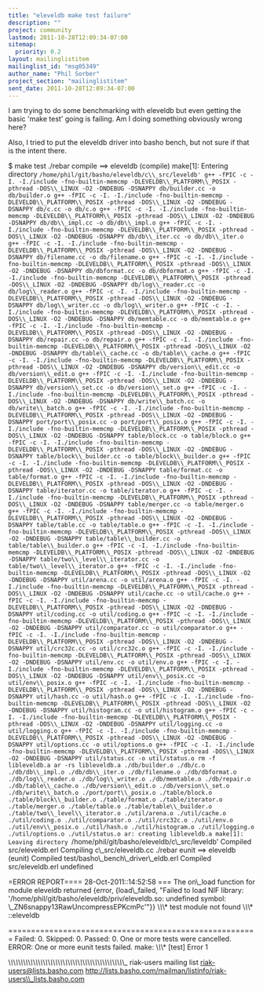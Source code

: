```yaml
---
title: "eleveldb make test failure"
description: ""
project: community
lastmod: 2011-10-28T12:09:34-07:00
sitemap:
  priority: 0.2
layout: mailinglistitem
mailinglist_id: "msg05349"
author_name: "Phil Sorber"
project_section: "mailinglistitem"
sent_date: 2011-10-28T12:09:34-07:00
---
```



I am trying to do some benchmarking with eleveldb but even getting the
basic 'make test' going is failing. Am I doing something obviously
wrong here?

Also, I tried to put the eleveldb driver into basho bench, but not
sure if that is the intent there.

$ make test
./rebar compile
==&gt; eleveldb (compile)
make[1]: Entering directory `/home/phil/git/basho/eleveldb/c\\_src/leveldb'
g++ -fPIC -c -I. -I./include -fno-builtin-memcmp
-DLEVELDB\\_PLATFORM\\_POSIX -pthread -DOS\\_LINUX -O2 -DNDEBUG
-DSNAPPY db/builder.cc -o db/builder.o
g++ -fPIC -c -I. -I./include -fno-builtin-memcmp
-DLEVELDB\\_PLATFORM\\_POSIX -pthread -DOS\\_LINUX -O2 -DNDEBUG
-DSNAPPY db/c.cc -o db/c.o
g++ -fPIC -c -I. -I./include -fno-builtin-memcmp
-DLEVELDB\\_PLATFORM\\_POSIX -pthread -DOS\\_LINUX -O2 -DNDEBUG
-DSNAPPY db/db\\_impl.cc -o db/db\\_impl.o
g++ -fPIC -c -I. -I./include -fno-builtin-memcmp
-DLEVELDB\\_PLATFORM\\_POSIX -pthread -DOS\\_LINUX -O2 -DNDEBUG
-DSNAPPY db/db\\_iter.cc -o db/db\\_iter.o
g++ -fPIC -c -I. -I./include -fno-builtin-memcmp
-DLEVELDB\\_PLATFORM\\_POSIX -pthread -DOS\\_LINUX -O2 -DNDEBUG
-DSNAPPY db/filename.cc -o db/filename.o
g++ -fPIC -c -I. -I./include -fno-builtin-memcmp
-DLEVELDB\\_PLATFORM\\_POSIX -pthread -DOS\\_LINUX -O2 -DNDEBUG
-DSNAPPY db/dbformat.cc -o db/dbformat.o
g++ -fPIC -c -I. -I./include -fno-builtin-memcmp
-DLEVELDB\\_PLATFORM\\_POSIX -pthread -DOS\\_LINUX -O2 -DNDEBUG
-DSNAPPY db/log\\_reader.cc -o db/log\\_reader.o
g++ -fPIC -c -I. -I./include -fno-builtin-memcmp
-DLEVELDB\\_PLATFORM\\_POSIX -pthread -DOS\\_LINUX -O2 -DNDEBUG
-DSNAPPY db/log\\_writer.cc -o db/log\\_writer.o
g++ -fPIC -c -I. -I./include -fno-builtin-memcmp
-DLEVELDB\\_PLATFORM\\_POSIX -pthread -DOS\\_LINUX -O2 -DNDEBUG
-DSNAPPY db/memtable.cc -o db/memtable.o
g++ -fPIC -c -I. -I./include -fno-builtin-memcmp
-DLEVELDB\\_PLATFORM\\_POSIX -pthread -DOS\\_LINUX -O2 -DNDEBUG
-DSNAPPY db/repair.cc -o db/repair.o
g++ -fPIC -c -I. -I./include -fno-builtin-memcmp
-DLEVELDB\\_PLATFORM\\_POSIX -pthread -DOS\\_LINUX -O2 -DNDEBUG
-DSNAPPY db/table\\_cache.cc -o db/table\\_cache.o
g++ -fPIC -c -I. -I./include -fno-builtin-memcmp
-DLEVELDB\\_PLATFORM\\_POSIX -pthread -DOS\\_LINUX -O2 -DNDEBUG
-DSNAPPY db/version\\_edit.cc -o db/version\\_edit.o
g++ -fPIC -c -I. -I./include -fno-builtin-memcmp
-DLEVELDB\\_PLATFORM\\_POSIX -pthread -DOS\\_LINUX -O2 -DNDEBUG
-DSNAPPY db/version\\_set.cc -o db/version\\_set.o
g++ -fPIC -c -I. -I./include -fno-builtin-memcmp
-DLEVELDB\\_PLATFORM\\_POSIX -pthread -DOS\\_LINUX -O2 -DNDEBUG
-DSNAPPY db/write\\_batch.cc -o db/write\\_batch.o
g++ -fPIC -c -I. -I./include -fno-builtin-memcmp
-DLEVELDB\\_PLATFORM\\_POSIX -pthread -DOS\\_LINUX -O2 -DNDEBUG
-DSNAPPY port/port\\_posix.cc -o port/port\\_posix.o
g++ -fPIC -c -I. -I./include -fno-builtin-memcmp
-DLEVELDB\\_PLATFORM\\_POSIX -pthread -DOS\\_LINUX -O2 -DNDEBUG
-DSNAPPY table/block.cc -o table/block.o
g++ -fPIC -c -I. -I./include -fno-builtin-memcmp
-DLEVELDB\\_PLATFORM\\_POSIX -pthread -DOS\\_LINUX -O2 -DNDEBUG
-DSNAPPY table/block\\_builder.cc -o table/block\\_builder.o
g++ -fPIC -c -I. -I./include -fno-builtin-memcmp
-DLEVELDB\\_PLATFORM\\_POSIX -pthread -DOS\\_LINUX -O2 -DNDEBUG
-DSNAPPY table/format.cc -o table/format.o
g++ -fPIC -c -I. -I./include -fno-builtin-memcmp
-DLEVELDB\\_PLATFORM\\_POSIX -pthread -DOS\\_LINUX -O2 -DNDEBUG
-DSNAPPY table/iterator.cc -o table/iterator.o
g++ -fPIC -c -I. -I./include -fno-builtin-memcmp
-DLEVELDB\\_PLATFORM\\_POSIX -pthread -DOS\\_LINUX -O2 -DNDEBUG
-DSNAPPY table/merger.cc -o table/merger.o
g++ -fPIC -c -I. -I./include -fno-builtin-memcmp
-DLEVELDB\\_PLATFORM\\_POSIX -pthread -DOS\\_LINUX -O2 -DNDEBUG
-DSNAPPY table/table.cc -o table/table.o
g++ -fPIC -c -I. -I./include -fno-builtin-memcmp
-DLEVELDB\\_PLATFORM\\_POSIX -pthread -DOS\\_LINUX -O2 -DNDEBUG
-DSNAPPY table/table\\_builder.cc -o table/table\\_builder.o
g++ -fPIC -c -I. -I./include -fno-builtin-memcmp
-DLEVELDB\\_PLATFORM\\_POSIX -pthread -DOS\\_LINUX -O2 -DNDEBUG
-DSNAPPY table/two\\_level\\_iterator.cc -o table/two\\_level\\_iterator.o
g++ -fPIC -c -I. -I./include -fno-builtin-memcmp
-DLEVELDB\\_PLATFORM\\_POSIX -pthread -DOS\\_LINUX -O2 -DNDEBUG
-DSNAPPY util/arena.cc -o util/arena.o
g++ -fPIC -c -I. -I./include -fno-builtin-memcmp
-DLEVELDB\\_PLATFORM\\_POSIX -pthread -DOS\\_LINUX -O2 -DNDEBUG
-DSNAPPY util/cache.cc -o util/cache.o
g++ -fPIC -c -I. -I./include -fno-builtin-memcmp
-DLEVELDB\\_PLATFORM\\_POSIX -pthread -DOS\\_LINUX -O2 -DNDEBUG
-DSNAPPY util/coding.cc -o util/coding.o
g++ -fPIC -c -I. -I./include -fno-builtin-memcmp
-DLEVELDB\\_PLATFORM\\_POSIX -pthread -DOS\\_LINUX -O2 -DNDEBUG
-DSNAPPY util/comparator.cc -o util/comparator.o
g++ -fPIC -c -I. -I./include -fno-builtin-memcmp
-DLEVELDB\\_PLATFORM\\_POSIX -pthread -DOS\\_LINUX -O2 -DNDEBUG
-DSNAPPY util/crc32c.cc -o util/crc32c.o
g++ -fPIC -c -I. -I./include -fno-builtin-memcmp
-DLEVELDB\\_PLATFORM\\_POSIX -pthread -DOS\\_LINUX -O2 -DNDEBUG
-DSNAPPY util/env.cc -o util/env.o
g++ -fPIC -c -I. -I./include -fno-builtin-memcmp
-DLEVELDB\\_PLATFORM\\_POSIX -pthread -DOS\\_LINUX -O2 -DNDEBUG
-DSNAPPY util/env\\_posix.cc -o util/env\\_posix.o
g++ -fPIC -c -I. -I./include -fno-builtin-memcmp
-DLEVELDB\\_PLATFORM\\_POSIX -pthread -DOS\\_LINUX -O2 -DNDEBUG
-DSNAPPY util/hash.cc -o util/hash.o
g++ -fPIC -c -I. -I./include -fno-builtin-memcmp
-DLEVELDB\\_PLATFORM\\_POSIX -pthread -DOS\\_LINUX -O2 -DNDEBUG
-DSNAPPY util/histogram.cc -o util/histogram.o
g++ -fPIC -c -I. -I./include -fno-builtin-memcmp
-DLEVELDB\\_PLATFORM\\_POSIX -pthread -DOS\\_LINUX -O2 -DNDEBUG
-DSNAPPY util/logging.cc -o util/logging.o
g++ -fPIC -c -I. -I./include -fno-builtin-memcmp
-DLEVELDB\\_PLATFORM\\_POSIX -pthread -DOS\\_LINUX -O2 -DNDEBUG
-DSNAPPY util/options.cc -o util/options.o
g++ -fPIC -c -I. -I./include -fno-builtin-memcmp
-DLEVELDB\\_PLATFORM\\_POSIX -pthread -DOS\\_LINUX -O2 -DNDEBUG
-DSNAPPY util/status.cc -o util/status.o
rm -f libleveldb.a
ar -rs libleveldb.a ./db/builder.o ./db/c.o ./db/db\\_impl.o
./db/db\\_iter.o ./db/filename.o ./db/dbformat.o ./db/log\\_reader.o
./db/log\\_writer.o ./db/memtable.o ./db/repair.o ./db/table\\_cache.o
./db/version\\_edit.o ./db/version\\_set.o ./db/write\\_batch.o
./port/port\\_posix.o ./table/block.o ./table/block\\_builder.o
./table/format.o ./table/iterator.o ./table/merger.o ./table/table.o
./table/table\\_builder.o ./table/two\\_level\\_iterator.o ./util/arena.o
./util/cache.o ./util/coding.o ./util/comparator.o ./util/crc32c.o
./util/env.o ./util/env\\_posix.o ./util/hash.o ./util/histogram.o
./util/logging.o ./util/options.o ./util/status.o
ar: creating libleveldb.a
make[1]: Leaving directory `/home/phil/git/basho/eleveldb/c\\_src/leveldb'
Compiled src/eleveldb.erl
Compiling c\\_src/eleveldb.cc
./rebar eunit
==&gt; eleveldb (eunit)
Compiled test/basho\\_bench\\_driver\\_eldb.erl
Compiled src/eleveldb.erl
undefined

=ERROR REPORT==== 28-Oct-2011::14:52:58 ===
The on\\_load function for module eleveldb returned {error,
 {load\\_failed,
 "Failed to load
NIF library: '/home/phil/git/basho/eleveldb/priv/eleveldb.so:
undefined symbol: \\_ZN6snappy13RawUncompressEPKcmPc'"}}
\\*\\*\\* test module not found \\*\\*\\*
::eleveldb

=======================================================
 Failed: 0. Skipped: 0. Passed: 0.
One or more tests were cancelled.
ERROR: One or more eunit tests failed.
make: \\*\\*\\* [test] Error 1

\\_\\_\\_\\_\\_\\_\\_\\_\\_\\_\\_\\_\\_\\_\\_\\_\\_\\_\\_\\_\\_\\_\\_\\_\\_\\_\\_\\_\\_\\_\\_\\_\\_\\_\\_\\_\\_\\_\\_\\_\\_\\_\\_\\_\\_\\_\\_
riak-users mailing list
riak-users@lists.basho.com
http://lists.basho.com/mailman/listinfo/riak-users\\_lists.basho.com

